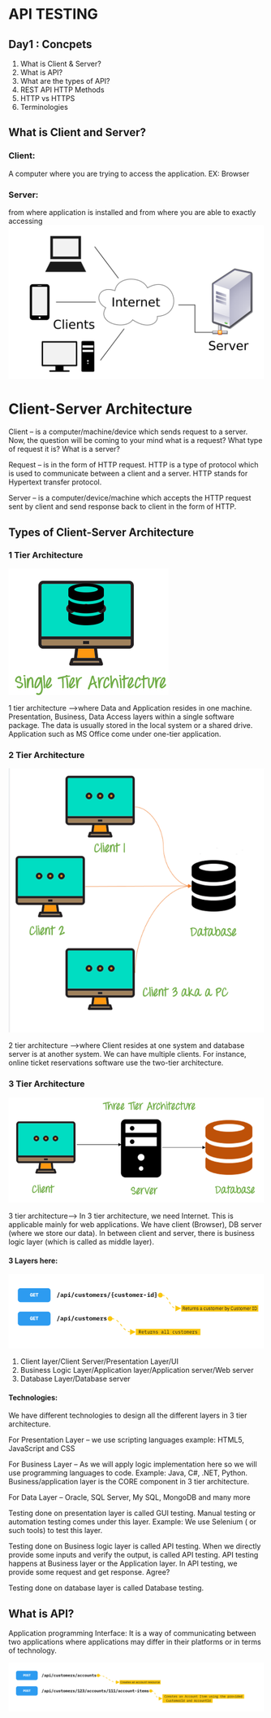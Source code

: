 # API TESTING

## Day1 : Concpets

1. What is Client & Server?
2. What is API?
3. What are the types of API?
4. REST API HTTP Methods
5. HTTP vs HTTPS
6. Terminologies

## What is Client and Server?
### Client: 
A computer where you are trying to access the application. EX: Browser
### Server:
from where application is installed and from where you are able to exactly accessing
![Alt text](Client-server-model.svg.png)

# Client-Server Architecture

Client – is a computer/machine/device which sends request to a server. Now, the question will be coming to your mind what is a request? What type of request it is? What is a server?

Request – is in the form of HTTP request. HTTP is a type of protocol which is used to communicate between a client and a server. HTTP stands for Hypertext transfer protocol.

Server – is a computer/device/machine which accepts the HTTP request sent by client and send response back to client in the form of HTTP.

## Types of Client-Server Architecture

### 1 Tier Architecture
![alt text](Tier1Archite.webp)

1 tier architecture –>where Data and Application resides in one machine. Presentation, Business, Data Access layers within a single software package. The data is usually stored in the local system or a shared drive. Application such as MS Office come under one-tier application.

### 2 Tier Architecture
![alt text](2TierArchite.png)

2 tier architecture –>where Client resides at one system and database server is at another system. We can have multiple clients. For instance, online ticket reservations software use the two-tier architecture.

### 3 Tier Architecture
![alt text](3TierArchite.png)

3 tier architecture--> In 3 tier architecture, we need Internet. This is applicable mainly for web applications. We have client (Browser), DB server (where we store our data). In between client and server, there is business logic layer (which is called as middle layer).

#### 3 Layers here:
![alt text](image-1.png)
1. Client layer/Client Server/Presentation Layer/UI
2. Business Logic Layer/Application layer/Application server/Web server
3. Database Layer/Database server

#### Technologies:

We have different technologies to design all the different layers in 3 tier architecture.

For Presentation Layer – we use scripting languages example: HTML5, JavaScript and CSS

For Business Layer – As we will apply logic implementation here so we will use programming languages to code. Example: Java, C#, .NET, Python. Business/application layer is the CORE component in 3 tier architecture.

For Data Layer – Oracle, SQL Server, My SQL, MongoDB and many more

Testing done on presentation layer is called GUI testing. Manual testing or automation testing comes under this layer. Example: We use Selenium ( or such tools) to test this layer.

Testing done on Business logic layer is called API testing. When we directly provide some inputs and verify the output, is called API testing. API testing happens at Business layer or the Application layer. In API testing, we provide some request and get response. Agree?

Testing done on database layer is called Database testing.

## What is API?
Application programming Interface: It is a way of communicating between two applications where applications may differ in their platforms or in terms of technology.

![alt text](image-2.png)